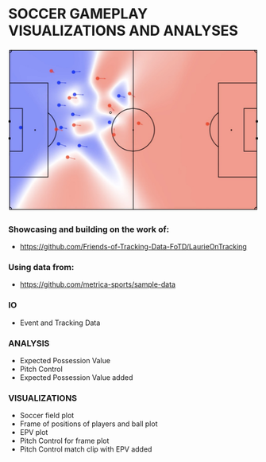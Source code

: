 # SOCCER GAMEPLAY VISUALIZATIONS AND ANALYSES

![Pitch Control](https://github.com/jeromekirkpatrick/Soccer-Gameplay-Visualizations-and-Analyses/blob/main/images/Pitch-Control-smaller.jpg)

### Showcasing and building on the work of:
* https://github.com/Friends-of-Tracking-Data-FoTD/LaurieOnTracking

### Using data from:
* https://github.com/metrica-sports/sample-data

### IO
* Event and Tracking Data

### ANALYSIS
* Expected Possession Value
* Pitch Control
* Expected Possession Value added

### VISUALIZATIONS
* Soccer field plot
* Frame of positions of players and ball plot
* EPV plot
* Pitch Control for frame plot
* Pitch Control match clip with EPV added 

